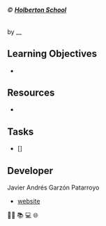# 


###### :copyright: **[Holberton School](https://www.holbertonschool.com/)**
by __

## Learning Objectives
* 

## Resources
* []()

## Tasks
* [] 

## Developer
Javier Andrés Garzón Patarroyo
- [website](https://tecnoayuda.co/)

:man_technologist: :books: :computer: :globe_with_meridians:
